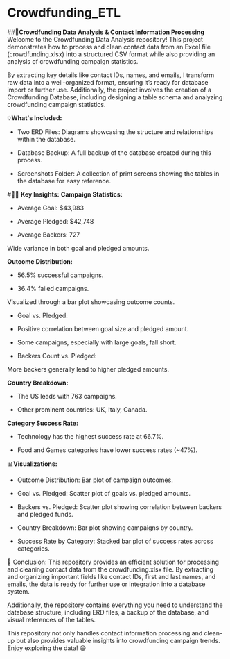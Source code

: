 # Crowdfunding_ETL
##🚀**Crowdfunding Data Analysis & Contact Information Processing**
Welcome to the Crowdfunding Data Analysis repository! This project demonstrates how to process and clean contact data from an Excel file (crowdfunding.xlsx) into a structured CSV format while also providing an analysis of crowdfunding campaign statistics.

By extracting key details like contact IDs, names, and emails, I transform raw data into a well-organized format, ensuring it’s ready for database import or further use. Additionally, the project involves the creation of a Crowdfunding Database, including designing a table schema and analyzing crowdfunding campaign statistics.

💡**What's Included:**
- Two ERD Files: Diagrams showcasing the structure and relationships within the database.

- Database Backup: A full backup of the database created during this process.

- Screenshots Folder: A collection of print screens showing the tables in the database for easy reference.

#🧑‍💻 **Key Insights:**
**Campaign Statistics:**

- Average Goal: $43,983

- Average Pledged: $42,748

- Average Backers: 727

Wide variance in both goal and pledged amounts.

**Outcome Distribution:**

- 56.5% successful campaigns.

- 36.4% failed campaigns.

Visualized through a bar plot showcasing outcome counts.

- Goal vs. Pledged:

- Positive correlation between goal size and pledged amount.

- Some campaigns, especially with large goals, fall short.

- Backers Count vs. Pledged:

More backers generally lead to higher pledged amounts.

**Country Breakdown:**

- The US leads with 763 campaigns.

- Other prominent countries: UK, Italy, Canada.

**Category Success Rate:**

- Technology has the highest success rate at 66.7%.

- Food and Games categories have lower success rates (~47%).

📊**Visualizations:**
- Outcome Distribution: Bar plot of campaign outcomes.

- Goal vs. Pledged: Scatter plot of goals vs. pledged amounts.

- Backers vs. Pledged: Scatter plot showing correlation between backers and pledged funds.

- Country Breakdown: Bar plot showing campaigns by country.

- Success Rate by Category: Stacked bar plot of success rates across categories.

🔧 Conclusion:
This repository provides an efficient solution for processing and cleaning contact data from the crowdfunding.xlsx file. By extracting and organizing important fields like contact IDs, first and last names, and emails, the data is ready for further use or integration into a database system.

Additionally, the repository contains everything you need to understand the database structure, including ERD files, a backup of the database, and visual references of the tables.

This repository not only handles contact information processing and clean-up but also provides valuable insights into crowdfunding campaign trends. Enjoy exploring the data! 😄

